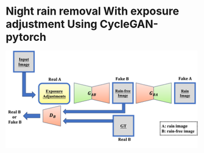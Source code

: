# Night rain removal With exposure adjustment  Using CycleGAN-pytorch
<div align="center"><img src="cyclegan.png"></div>
